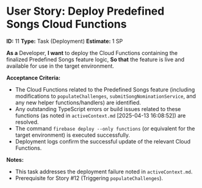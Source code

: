 # User Story: Deploy Predefined Songs Cloud Functions

**ID:** 11
**Type:** Task (Deployment)
**Estimate:** 1 SP

**As a** Developer,
**I want** to deploy the Cloud Functions containing the finalized Predefined Songs feature logic,
**So that** the feature is live and available for use in the target environment.

**Acceptance Criteria:**

*   The Cloud Functions related to the Predefined Songs feature (including modifications to `populateChallenges`, `submitSongNominationService`, and any new helper functions/handlers) are identified.
*   Any outstanding TypeScript errors or build issues related to these functions (as noted in `activeContext.md` [2025-04-13 16:08:52]) are resolved.
*   The command `firebase deploy --only functions` (or equivalent for the target environment) is executed successfully.
*   Deployment logs confirm the successful update of the relevant Cloud Functions.

**Notes:**

*   This task addresses the deployment failure noted in `activeContext.md`.
*   Prerequisite for Story #12 (Triggering `populateChallenges`).